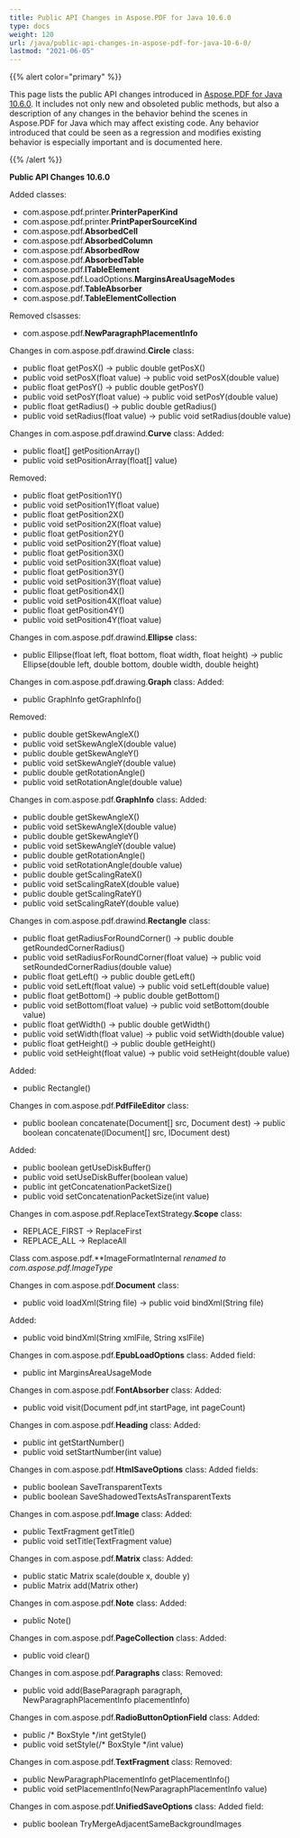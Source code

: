 ```yaml
---
title: Public API Changes in Aspose.PDF for Java 10.6.0
type: docs
weight: 120
url: /java/public-api-changes-in-aspose-pdf-for-java-10-6-0/
lastmod: "2021-06-05"
---
```


{{% alert color="primary" %}}

This page lists the public API changes introduced in [Aspose.PDF for Java 10.6.0](http://www.aspose.com/community/files/72/java-components/aspose.pdf-for-java/entry649204.aspx). It includes not only new and obsoleted public methods, but also a description of any changes in the behavior behind the scenes in Aspose.PDF for Java which may affect existing code. Any behavior introduced that could be seen as a regression and modifies existing behavior is especially important and is documented here.

{{% /alert %}}

**Public API Changes 10.6.0**

Added classes:

- com.aspose.pdf.printer.**PrinterPaperKind**
- com.aspose.pdf.printer.**PrintPaperSourceKind**
- com.aspose.pdf.**AbsorbedCell**
- com.aspose.pdf.**AbsorbedColumn**
- com.aspose.pdf.**AbsorbedRow**
- com.aspose.pdf.**AbsorbedTable**
- com.aspose.pdf.**ITableElement**
- com.aspose.pdf.LoadOptions.**MarginsAreaUsageModes**
- com.aspose.pdf.**TableAbsorber**
- com.aspose.pdf.**TableElementCollection**

Removed clsasses:

- com.aspose.pdf.**NewParagraphPlacementInfo**

Changes in com.aspose.pdf.drawind.**Circle** class:

- public float getPosX() -> public double getPosX() 
- public void setPosX(float value) -> public void setPosX(double value)
- public float getPosY() -> public double getPosY()
- public void setPosY(float value) -> public void setPosY(double value)
- public float getRadius() -> public double getRadius()
- public void setRadius(float value) -> public void setRadius(double value)

Changes in com.aspose.pdf.drawind.**Curve** class:
Added:

- public float[] getPositionArray()
- public void setPositionArray(float[] value)

Removed:

- public float getPosition1Y()
- public void setPosition1Y(float value)
- public float getPosition2X() 
- public void setPosition2X(float value)
- public float getPosition2Y()
- public void setPosition2Y(float value)
- public float getPosition3X()
- public void setPosition3X(float value)
- public float getPosition3Y()
- public void setPosition3Y(float value)
- public float getPosition4X()
- public void setPosition4X(float value)
- public float getPosition4Y()
- public void setPosition4Y(float value)

Changes in com.aspose.pdf.drawind.**Ellipse** class:

- public Ellipse(float left, float bottom, float width, float height) -> public Ellipse(double left, double bottom, double width, double height)

Changes in com.aspose.pdf.drawing.**Graph** class:
Added:

- public GraphInfo getGraphInfo()

Removed:

- public double getSkewAngleX()
- public void setSkewAngleX(double value)
- public double getSkewAngleY()
- public void setSkewAngleY(double value)
- public double getRotationAngle() 
- public void setRotationAngle(double value)

Changes in com.aspose.pdf.**GraphInfo** class:
Added:

- public double getSkewAngleX()
- public void setSkewAngleX(double value)
- public double getSkewAngleY()
- public void setSkewAngleY(double value)
- public double getRotationAngle() 
- public void setRotationAngle(double value)
- public double getScalingRateX()
- public void setScalingRateX(double value)
- public double getScalingRateY()
- public void setScalingRateY(double value)

Changes in com.aspose.pdf.drawind.**Rectangle** class:

- public float getRadiusForRoundCorner() -> public double getRoundedCornerRadius()
- public void setRadiusForRoundCorner(float value) -> public void setRoundedCornerRadius(double value)
- public float getLeft() -> public double getLeft()
- public void setLeft(float value) -> public void setLeft(double value)
- public float getBottom() -> public double getBottom()
- public void setBottom(float value) -> public void setBottom(double value)
- public float getWidth() -> public double getWidth()
- public void setWidth(float value) -> public void setWidth(double value)
- public float getHeight() -> public double getHeight()
- public void setHeight(float value) -> public void setHeight(double value)

Added:

- public Rectangle()

Changes in com.aspose.pdf.**PdfFileEditor** class:

- public boolean concatenate(Document[] src, Document dest) -> public boolean concatenate(IDocument[] src, IDocument dest)

Added:

- public boolean getUseDiskBuffer()
- public void setUseDiskBuffer(boolean value)
- public int getConcatenationPacketSize()
- public void setConcatenationPacketSize(int value)

Changes in com.aspose.pdf.ReplaceTextStrategy.**Scope** class:

- REPLACE_FIRST -> ReplaceFirst
- REPLACE_ALL -> ReplaceAll

Class com.aspose.pdf.**ImageFormatInternal *renamed to com.aspose.pdf.*ImageType**

Changes in com.aspose.pdf.**Document** class:

- public void loadXml(String file) -> public void bindXml(String file)

Added:

- public void bindXml(String xmlFile, String xslFile)

Changes in com.aspose.pdf.**EpubLoadOptions** class:
Added field:

- public int MarginsAreaUsageMode

Changes in com.aspose.pdf.**FontAbsorber** class:
Added:

- public void visit(Document pdf,int startPage, int pageCount)

Changes in com.aspose.pdf.**Heading** class:
Added:

- public int getStartNumber()
- public void setStartNumber(int value)

Changes in com.aspose.pdf.**HtmlSaveOptions** class:
Added fields:

- public boolean SaveTransparentTexts
- public boolean SaveShadowedTextsAsTransparentTexts

Changes in com.aspose.pdf.**Image** class:
Added:

- public TextFragment getTitle()
- public void setTitle(TextFragment value)

Changes in com.aspose.pdf.**Matrix** class:
Added:

- public static Matrix scale(double x, double y)
- public Matrix add(Matrix other)

Changes in com.aspose.pdf.**Note** class:
Added:

- public Note()

Changes in com.aspose.pdf.**PageCollection** class:
Added:

- public void clear()

Changes in com.aspose.pdf.**Paragraphs** class:
Removed:

- public void add(BaseParagraph paragraph, NewParagraphPlacementInfo placementInfo)

Changes in com.aspose.pdf.**RadioButtonOptionField** class:
Added:

- public /* BoxStyle */int getStyle()
- public void setStyle(/* BoxStyle */int value)

Changes in com.aspose.pdf.**TextFragment** class:
Removed:

- public NewParagraphPlacementInfo getPlacementInfo()
- public void setPlacementInfo(NewParagraphPlacementInfo value)

Changes in com.aspose.pdf.**UnifiedSaveOptions** class:
Added field:

- public boolean TryMergeAdjacentSameBackgroundImages
